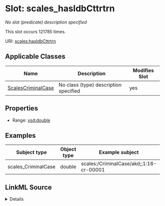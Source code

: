 

# Slot: scales_hasIdbCttrtrn


_No slot (predicate) description specified_






This slot occurs 121785 times.


URI: [scales:hasIdbCttrtrn](http://schemas.scales-okn.org/rdf/scales#hasIdbCttrtrn)



<!-- no inheritance hierarchy -->





## Applicable Classes

| Name | Description | Modifies Slot |
| --- | --- | --- |
| [ScalesCriminalCase](../classes/ScalesCriminalCase.md) | No class (type) description specified |  yes  |







## Properties

* Range: [xsd:double](http://www.w3.org/2001/XMLSchema#double)






## Examples

| Subject type | Object type | Example subject | Example object | Occurrences |
| --- | --- | --- | --- | --- |
| scales_CriminalCase | double | scales:/CriminalCase/akd;;1:16-cr-00001 | 1.0 | 121785 |




## LinkML Source

<details>

```yaml
name: scales_hasIdbCttrtrn
annotations:
  count:
    tag: count
    value: 121785
description: No slot (predicate) description specified
examples:
- object:
    example_object: '1.0'
    example_object_type: double
    example_predicate: scales:hasIdbCttrtrn
    example_subject: scales:/CriminalCase/akd;;1:16-cr-00001
    example_subject_type: scales_CriminalCase
from_schema: scales-kg
rank: 1000
slot_uri: scales:hasIdbCttrtrn
alias: scales_hasIdbCttrtrn
domain_of:
- scales_CriminalCase
range: double

```
</details>